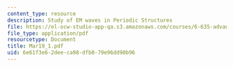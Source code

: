 ```yaml
---
content_type: resource
description: Study of EM waves in Periodic Structures
file: https://ol-ocw-studio-app-qa.s3.amazonaws.com/courses/6-635-advanced-electromagnetism-spring-2003/6e61f3e62deeca98dfb079e96dd90b96_Mar19_1.pdf
file_type: application/pdf
resourcetype: Document
title: Mar19_1.pdf
uid: 6e61f3e6-2dee-ca98-dfb0-79e96dd90b96
---
```

